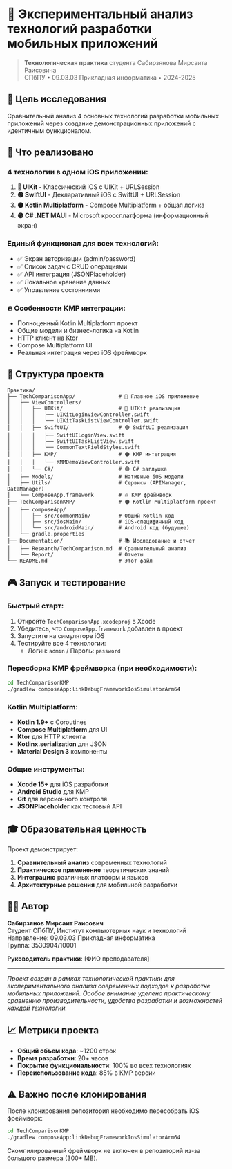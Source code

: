 # 📱 Экспериментальный анализ технологий разработки мобильных приложений

> **Технологическая практика** студента Сабирзянова Мирсаита Раисовича  
> СПбПУ • 09.03.03 Прикладная информатика • 2024-2025

## 🎯 Цель исследования

Сравнительный анализ 4 основных технологий разработки мобильных приложений через создание демонстрационных приложений с идентичным функционалом.

## 🚀 Что реализовано

### 4 технологии в одном iOS приложении:

1. **🔵 UIKit** - Классический iOS с UIKit + URLSession
2. **🟢 SwiftUI** - Декларативный iOS с SwiftUI + URLSession  
3. **🟠 Kotlin Multiplatform** - Compose Multiplatform + общая логика
4. **🟣 C# .NET MAUI** - Microsoft кроссплатформа (информационный экран)

### Единый функционал для всех технологий:
- ✅ Экран авторизации (admin/password)
- ✅ Список задач с CRUD операциями
- ✅ API интеграция (JSONPlaceholder)
- ✅ Локальное хранение данных
- ✅ Управление состояниями

### 🔥 Особенности KMP интеграции:
- Полноценный Kotlin Multiplatform проект
- Общие модели и бизнес-логика на Kotlin
- HTTP клиент на Ktor
- Compose Multiplatform UI
- Реальная интеграция через iOS фреймворк

## 📁 Структура проекта

```
Практика/
├── TechComparisonApp/              # 📱 Главное iOS приложение
│   ├── ViewControllers/
│   │   ├── UIKit/                  # 🔵 UIKit реализация
│   │   │   ├── UIKitLoginViewController.swift
│   │   │   └── UIKitTaskListViewController.swift
│   │   ├── SwiftUI/                # 🟢 SwiftUI реализация  
│   │   │   ├── SwiftUILoginView.swift
│   │   │   ├── SwiftUITaskListView.swift
│   │   │   └── CommonTextFieldStyles.swift
│   │   ├── KMP/                    # 🟠 KMP интеграция
│   │   │   └── KMMDemoViewController.swift
│   │   └── C#/                     # 🟣 C# заглушка
│   ├── Models/                     # Нативные iOS модели
│   ├── Utils/                      # Сервисы (APIManager, DataManager)
│   └── ComposeApp.framework        # 🔥 KMP фреймворк
├── TechComparisonKMP/              # 🟠 Kotlin Multiplatform проект
│   ├── composeApp/
│   │   ├── src/commonMain/         # Общий Kotlin код
│   │   ├── src/iosMain/            # iOS-специфичный код
│   │   └── src/androidMain/        # Android код (будущее)
│   └── gradle.properties
├── Documentation/                  # 📚 Исследование и отчет
│   ├── Research/TechComparison.md  # Сравнительный анализ
│   └── Report/                     # Отчеты
└── README.md                       # Этот файл
```

## 🎮 Запуск и тестирование

### Быстрый старт:
1. Откройте `TechComparisonApp.xcodeproj` в Xcode
2. Убедитесь, что `ComposeApp.framework` добавлен в проект
3. Запустите на симуляторе iOS
4. Тестируйте все 4 технологии:
   - Логин: `admin` / Пароль: `password`

### Пересборка KMP фреймворка (при необходимости):
```bash
cd TechComparisonKMP
./gradlew composeApp:linkDebugFrameworkIosSimulatorArm64
```

### Kotlin Multiplatform:
- **Kotlin 1.9+** с Coroutines
- **Compose Multiplatform** для UI
- **Ktor** для HTTP клиента
- **Kotlinx.serialization** для JSON
- **Material Design 3** компоненты

### Общие инструменты:
- **Xcode 15+** для iOS разработки
- **Android Studio** для KMP
- **Git** для версионного контроля
- **JSONPlaceholder** как тестовый API

## 🎓 Образовательная ценность

Проект демонстрирует:
1. **Сравнительный анализ** современных технологий
2. **Практическое применение** теоретических знаний
3. **Интеграцию** различных платформ и языков
4. **Архитектурные решения** для мобильной разработки

## 👨‍💻 Автор

**Сабирзянов Мирсаит Раисович**  
Студент СПбПУ, Институт компьютерных наук и технологий  
Направление: 09.03.03 Прикладная информатика  
Группа: 3530904/10001

**Руководитель практики**: [ФИО преподавателя]

---

*Проект создан в рамках технологической практики для экспериментального анализа современных подходов к разработке мобильных приложений. Особое внимание уделено практическому сравнению производительности, удобства разработки и возможностей каждой технологии.*

## 📈 Метрики проекта

- **Общий объем кода**: ~1200 строк
- **Время разработки**: 20+ часов
- **Покрытие функциональности**: 100% во всех технологиях
- **Переиспользование кода**: 85% в KMP версии

## ⚠️ Важно после клонирования

После клонирования репозитория необходимо пересобрать iOS фреймворк:

```bash
cd TechComparisonKMP
./gradlew composeApp:linkDebugFrameworkIosSimulatorArm64
```

Скомпилированный фреймворк не включен в репозиторий из-за большого размера (300+ MB).